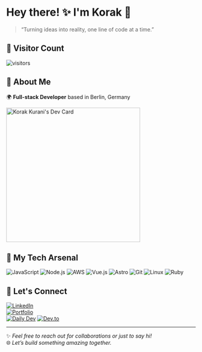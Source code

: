 # Hey there! ✨ I'm Korak 👋
> “Turning ideas into reality, one line of code at a time.”

## 🌟 Visitor Count
![visitors](https://visitor-badge.laobi.icu/badge?page_id=korak-997.korak-997)




## 🔮 About Me
🌍 **Full-stack Developer** based in Berlin, Germany

<a href="https://app.daily.dev/korakkurani"><img src="https://api.daily.dev/devcards/v2/aCi5TpFP41hPWj9x2Wp5J.png?type=default&r=4eh" width="356" alt="Korak Kurani's Dev Card"/></a>


## 🥇 My Tech Arsenal
![JavaScript](https://img.shields.io/badge/-JavaScript-%23F7DF1E?style=for-the-badge&logo=javascript&logoColor=black) ![Node.js](https://img.shields.io/badge/-Node.js-%23339933?style=for-the-badge&logo=node.js&logoColor=white)  ![AWS](https://img.shields.io/badge/-AWS-%23FF9900?style=for-the-badge&logo=amazon-aws&logoColor=white) ![Vue.js](https://img.shields.io/badge/-Vue.js-%234FC08D?style=for-the-badge&logo=vue.js&logoColor=white) ![Astro](https://img.shields.io/badge/-Astro-%23FF5D01?style=for-the-badge&logo=astro&logoColor=white) ![Git](https://img.shields.io/badge/-Git-%23F05032?style=for-the-badge&logo=git&logoColor=white) ![Linux](https://img.shields.io/badge/-Linux-%23FCC624?style=for-the-badge&logo=linux&logoColor=black) ![Ruby](https://img.shields.io/badge/-Ruby-%23CC342D?style=for-the-badge&logo=ruby&logoColor=white)


## 🔐 Let's Connect
[![LinkedIn](https://img.shields.io/badge/LinkedIn-%230077B5.svg?style=for-the-badge&logo=linkedin&logoColor=white)](https://linkedin.com/in/korak-kurani-94351b235)  
[![Portfolio](https://img.shields.io/badge/Portfolio-%23000000.svg?style=for-the-badge)](https://www.korak-kurani.com)  
[![Daily Dev](https://img.shields.io/badge/Daily%20Dev%20-%23000000.svg?style=for-the-badge)](https://app.daily.dev/DailyDevTips)
[![Dev.to](https://img.shields.io/badge/Dev.to-%230A0A0A.svg?style=for-the-badge&logo=dev.to&logoColor=white)](https://dev.to/korak997)


---

✨ *Feel free to reach out for collaborations or just to say hi!*  
🌐 *Let’s build something amazing together.*
